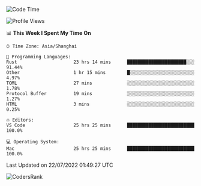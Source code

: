 <!--START_SECTION:waka-->
![Code Time](http://img.shields.io/badge/Code%20Time-1%2C524%20hrs%2033%20mins-blue)

![Profile Views](http://img.shields.io/badge/Profile%20Views-19-blue)

📊 **This Week I Spent My Time On** 

```text
⌚︎ Time Zone: Asia/Shanghai

💬 Programming Languages: 
Rust                     23 hrs 14 mins      ██████████████████████░░░   91.44% 
Other                    1 hr 15 mins        █░░░░░░░░░░░░░░░░░░░░░░░░   4.97% 
TOML                     27 mins             ░░░░░░░░░░░░░░░░░░░░░░░░░   1.78% 
Protocol Buffer          19 mins             ░░░░░░░░░░░░░░░░░░░░░░░░░   1.27% 
HTML                     3 mins              ░░░░░░░░░░░░░░░░░░░░░░░░░   0.25%

🔥 Editors: 
VS Code                  25 hrs 25 mins      █████████████████████████   100.0%

💻 Operating System: 
Mac                      25 hrs 25 mins      █████████████████████████   100.0%

```


 Last Updated on 22/07/2022 01:49:27 UTC
<!--END_SECTION:waka-->

![CodersRank](https://cr-skills-chart-widget.azurewebsites.net/api/api?username=BugenZhao&padding=16&tooltip=true&branding=false&sort-by-score=true&skills=Rust%2C%20Swift%2C%20C%2C%20TypeScript%2C%20Java%2C%20Go%2C%20Dart%2C%20C%2B%2B%2C%20Python%2C%20Assembly%2C%20Shell%2C%20Kotlin)
